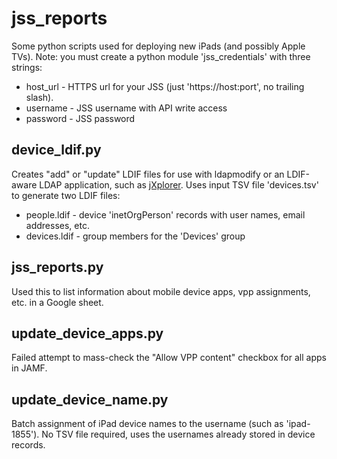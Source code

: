 # jss_reports

Some python scripts used for deploying new iPads (and possibly Apple TVs).
Note: you must create a python module 'jss_credentials' with three strings:

* host_url - HTTPS url for your JSS (just 'https://host:port', no trailing slash).
* username - JSS username with API write access
* password - JSS password


## device_ldif.py

Creates "add" or "update" LDIF files for use with ldapmodify or an LDIF-aware
LDAP application, such as [jXplorer](http://jxplorer.org/).  Uses input TSV file
'devices.tsv' to generate two LDIF files:

* people.ldif - device 'inetOrgPerson' records with user names, email addresses, etc.
* devices.ldif - group members for the 'Devices' group


## jss_reports.py

Used this to list information about mobile device apps, vpp assignments, etc. in
a Google sheet.


## update_device_apps.py

Failed attempt to mass-check the "Allow VPP content" checkbox for all apps in
JAMF.


## update_device_name.py

Batch assignment of iPad device names to the username (such as 'ipad-1855').
No TSV file required, uses the usernames already stored in device records.
